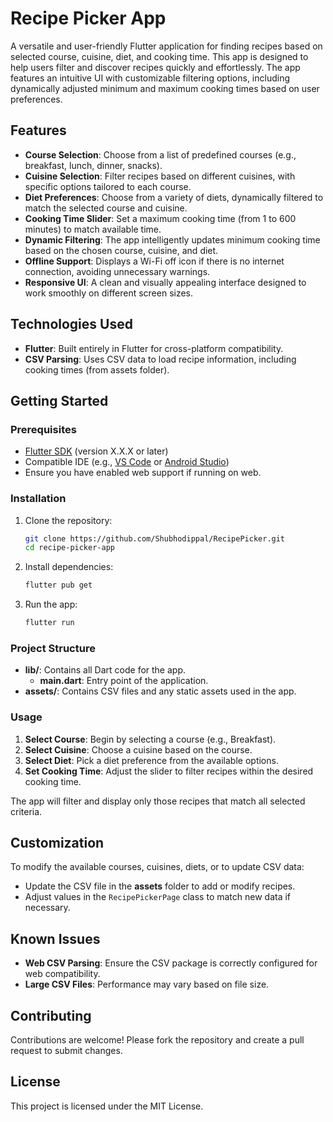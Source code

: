 # Recipe Picker App

A versatile and user-friendly Flutter application for finding recipes based on selected course, cuisine, diet, and cooking time. This app is designed to help users filter and discover recipes quickly and effortlessly. The app features an intuitive UI with customizable filtering options, including dynamically adjusted minimum and maximum cooking times based on user preferences.

## Features

- **Course Selection**: Choose from a list of predefined courses (e.g., breakfast, lunch, dinner, snacks).
- **Cuisine Selection**: Filter recipes based on different cuisines, with specific options tailored to each course.
- **Diet Preferences**: Choose from a variety of diets, dynamically filtered to match the selected course and cuisine.
- **Cooking Time Slider**: Set a maximum cooking time (from 1 to 600 minutes) to match available time.
- **Dynamic Filtering**: The app intelligently updates minimum cooking time based on the chosen course, cuisine, and diet.
- **Offline Support**: Displays a Wi-Fi off icon if there is no internet connection, avoiding unnecessary warnings.
- **Responsive UI**: A clean and visually appealing interface designed to work smoothly on different screen sizes.
  
## Technologies Used

- **Flutter**: Built entirely in Flutter for cross-platform compatibility.
- **CSV Parsing**: Uses CSV data to load recipe information, including cooking times (from assets folder).

## Getting Started

### Prerequisites

- [Flutter SDK](https://flutter.dev/docs/get-started/install) (version X.X.X or later)
- Compatible IDE (e.g., [VS Code](https://code.visualstudio.com/) or [Android Studio](https://developer.android.com/studio))
- Ensure you have enabled web support if running on web.

### Installation

1. Clone the repository:
   ```bash
   git clone https://github.com/Shubhodippal/RecipePicker.git
   cd recipe-picker-app
   ```

2. Install dependencies:
   ```bash
   flutter pub get
   ```

3. Run the app:
   ```bash
   flutter run
   ```

### Project Structure

- **lib/**: Contains all Dart code for the app.
  - **main.dart**: Entry point of the application.
- **assets/**: Contains CSV files and any static assets used in the app.

### Usage

1. **Select Course**: Begin by selecting a course (e.g., Breakfast).
2. **Select Cuisine**: Choose a cuisine based on the course.
3. **Select Diet**: Pick a diet preference from the available options.
4. **Set Cooking Time**: Adjust the slider to filter recipes within the desired cooking time.

The app will filter and display only those recipes that match all selected criteria.

## Customization

To modify the available courses, cuisines, diets, or to update CSV data:
- Update the CSV file in the **assets** folder to add or modify recipes.
- Adjust values in the `RecipePickerPage` class to match new data if necessary.

## Known Issues

- **Web CSV Parsing**: Ensure the CSV package is correctly configured for web compatibility.
- **Large CSV Files**: Performance may vary based on file size.

## Contributing

Contributions are welcome! Please fork the repository and create a pull request to submit changes.

## License

This project is licensed under the MIT License.
